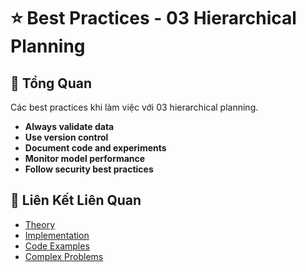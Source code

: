 # ⭐ Best Practices - 03 Hierarchical Planning

## 🎯 Tổng Quan

Các best practices khi làm việc với 03 hierarchical planning.

- **Always validate data**
- **Use version control**
- **Document code and experiments**
- **Monitor model performance**
- **Follow security best practices**

## 🔗 Liên Kết Liên Quan

- [Theory](./THEORY_03_hierarchical_planning.md)
- [Implementation](./IMPLEMENTATION_03_hierarchical_planning.md)
- [Code Examples](./CODE_EXAMPLES_03_hierarchical_planning.md)
- [Complex Problems](./COMPLEX_PROBLEMS.md)
